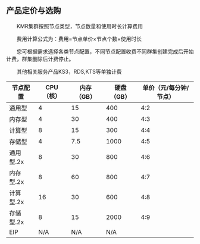 ## 产品定价与选购


　　KMR集群按照节点类型，节点数量和使用时长计算费用

　　费用计算公式为：费用=节点单价×节点个数×使用时长

　　您可根据需求选择各类节点配置，不同节点配置收费不同群集创建完成后开始计费，群集删除后计费停止。

　　其他相关服务产品KS3，RDS,KTS等单独计费
  
| 节点配置 | CPU（核） | 内存（GB） | 硬盘（GB） | 单价（元/每分钟/节点） |
| -- | -- | -- | -- | -- |
| 通用型 | 4 | 15 | 400 | 4:2 |
| 内存型 | 4 | 30 | 400 | 4:3 |
| 计算型| 8 | 15 | 300 | 4:4 |
| 存储型 | 4 | 7.5 | 1000 | 4:5 |
| 通用型.2x | 8 | 30 | 800 | 4:6 |
| 内存型.2x | 8 | 60 | 800 | 4:7 |
| 计算型.2x | 16 | 30 |600 | 4:8 |
| 存储型.2x | 8 | 15 | 2000 | 4:9 |
| EIP | N/A | N/A | N/A | |
